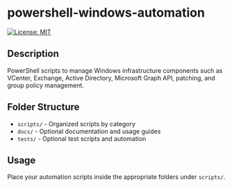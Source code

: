 # powershell-windows-automation

[![License: MIT](https://img.shields.io/badge/License-MIT-yellow.svg)](LICENSE)

## Description
PowerShell scripts to manage Windows infrastructure components such as VCenter, Exchange, Active Directory, Microsoft Graph API, patching, and group policy management.

## Folder Structure
- `scripts/` - Organized scripts by category
- `docs/` - Optional documentation and usage guides
- `tests/` - Optional test scripts and automation

## Usage
Place your automation scripts inside the appropriate folders under `scripts/`.
